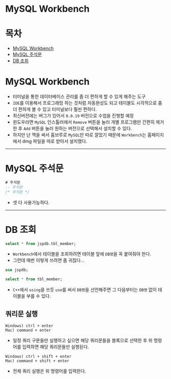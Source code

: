 # MySQL Workbench
# 목차
* [MySQL Workbench](#mysql-workbench)
* [MySQL 주석문](#mysql-주석문)
* [DB 조회](#db-조회)

# MySQL Workbench
* 터미널을 통한 데이터베이스 관리를 좀 더 편하게 할 수 있게 해주는 도구
* `IDE`를 이용해서 프로그래밍 하는 것처럼 자동완성도 되고 테이블도 시각적으로 좀 더 편하게 볼 수 있고 터미널보다 훨씬 편하다.
* 최신버전에는 버그가 있어서 `8.0.19` 버전으로 수업을 진행할 예정
* 윈도우라면 `MySQL` 인스톨러에서 `Remove` 버튼을 눌러 개별 프로그램만 간편히 제거한 후 `Add` 버튼을 눌러 원하는 버전으로 선택해서 설치할 수 있다.
* 하지만 난 맥을 써서 홈브루로 `MySQL`만 따로 깔았기 때문에 `Workbench`는 홈페이지에서 dmg 파일을 따로 받아서 설치했다.
*************************************

# MySQL 주석문
```sql
# 주석문
-- 주석문
/* 주석문 */
```

* 셋 다 사용가능하다.
*************************************

# DB 조회
```sql
select * from jspdb.tbl_member;
```

* `Workbench`에서 테이블을 조회하려면 테이블 앞에 `DB명`을 꼭 붙여줘야 한다. 
* 그런데 매번 이렇게 쓰려면 좀 귀찮다...

```sql
use jspdb;

select * from tbl_member;
```

* `C++`에서 `using`을 쓰듯 `use`를 써서 `DB명`을 선언해주면 그 다음부터는 `DB명` 없이 테이블을 부를 수 있다.

## 쿼리문 실행
```
Windows) ctrl + enter
Mac) command + enter
```

* 일정 쿼리 구문들만 실행하고 싶으면 해당 쿼리문들을 블록으로 선택한 후 위 명령어를 입력하면 해당 쿼리문들만 실행된다.

```
Windows) ctrl + shift + enter
Mac) command + shift + enter
```

* 전체 쿼리 실행은 위 명령어를 입력한다.

